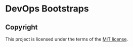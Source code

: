 # DevOps Bootstraps

## Copyright
This project is licensed under the terms of the [MIT license](/LICENSE).
